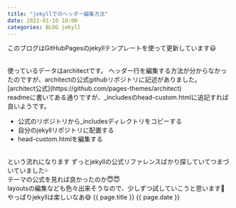 ```yaml
---
title: "jekyllでのヘッダー編集方法"
date: 2022-01-10 18:00
categories: BLOG jekyll
---  
```

このブログはGitHubPagesのjekyllテンプレートを使って更新しています😃  


<br>
使っているデータはarchitectです。   
ヘッダー行を編集する方法が分からなかったのですが、architectの公式githubリポジトリに記述がありました。  
<br>
[architect公式](https://github.com/pages-themes/architect)  
<br>
readmeに書いてある通りですが、_includesのhead-custom.htmlに追記すれば良いようです。  
<br>

- 公式のリポジトリから_includesディレクトリをコピーする　　
- 自分のjekyllリポジトリに配置する  
- head-custom.htmlを編集する  

<br>
という流れになります  
ずっとjekyllの公式リファレンスばかり探していてつまづいていました💦  
<br>
テーマの公式を見れば良かったのか😇😇  
<br>
layoutsの編集なども色々出来そうなので、少しずつ試していこうと思います🏹　　
<br>
やっぱりjekyllは楽しいなあ😄  
{{ page.title }}  
{{ page.date }}